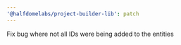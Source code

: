 ```yaml
---
'@halfdomelabs/project-builder-lib': patch
---
```


Fix bug where not all IDs were being added to the entities
